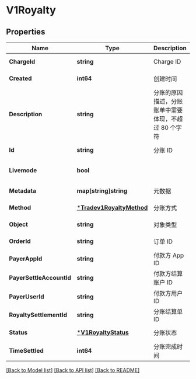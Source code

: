 # V1Royalty

## Properties
Name | Type | Description | Notes
------------ | ------------- | ------------- | -------------
**ChargeId** | **string** | Charge ID | [default to null]
**Created** | **int64** | 创建时间 | [default to 0]
**Description** | **string** | 分账的原因描述，分账账单中需要体现，不超过 80 个字符 | [default to null]
**Id** | **string** | 分账 ID | [default to null]
**Livemode** | **bool** |  | [optional] [default to null]
**Metadata** | **map[string]string** | 元数据 | [default to null]
**Method** | [***Tradev1RoyaltyMethod**](tradev1RoyaltyMethod.md) | 分账方式 | [default to null]
**Object** | **string** | 对象类型 | [default to null]
**OrderId** | **string** | 订单 ID | [default to null]
**PayerAppId** | **string** | 付款方 App ID | [default to null]
**PayerSettleAccountId** | **string** | 付款方结算账户 ID | [default to null]
**PayerUserId** | **string** | 付款方用户 ID | [default to null]
**RoyaltySettlementId** | **string** | 分账结算单 ID | [default to null]
**Status** | [***V1RoyaltyStatus**](v1RoyaltyStatus.md) | 分账状态 | [default to null]
**TimeSettled** | **int64** | 分账完成时间 | [default to 0]

[[Back to Model list]](../README.md#documentation-for-models) [[Back to API list]](../README.md#documentation-for-api-endpoints) [[Back to README]](../README.md)


